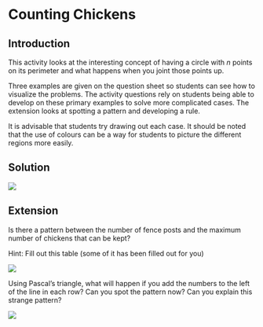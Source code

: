 # Counting Chickens

## Introduction

This activity looks at the interesting concept of having a circle with *n* points on its perimeter and what happens when you joint those points up.   

Three examples are given on the question sheet so students can see how to visualize the problems. The activity questions rely on students being able to develop on these primary examples to solve more complicated cases. The extension looks at spotting a pattern and developing a rule.   

It is advisable that students try drawing out each case. It should be noted that the use of colours can be a
way for students to picture the different regions more easily.

## Solution

![](https://github.com/supportingami/sami-maths-club/blob/master/maths-club-pack/images/counting-chickens-2.png?raw=true)

## Extension

Is there a pattern between the number of fence posts and the maximum number of chickens that can be kept?   

Hint: Fill out this table (some of it has been filled out for you)   

![](https://github.com/supportingami/sami-maths-club/blob/master/maths-club-pack/images/counting-chickens-3.png?raw=true)   

Using Pascal’s triangle, what will happen if you add the numbers to the left of the line in each row? Can
you spot the pattern now? Can you explain this strange pattern?    

![](https://github.com/supportingami/sami-maths-club/blob/master/maths-club-pack/images/counting-chickens-4.png?raw=true) 